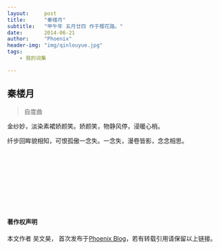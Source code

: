 ```yaml
---
layout:     post
title:      "秦楼月"
subtitle:   "甲午年 五月廿四 作于樱花路。"
date:       2014-06-21
author:     "Phoenix"
header-img: "img/qinlouyue.jpg"
tags:
    - 我的词集

---
```


## 秦楼月

> 自度曲

金纱妙，淡染素裙娇颜笑。娇颜笑，物静风停，浸暖心梢。

纤步回眸貌相知，可恨孤傲一念失。一念失，漫卷皆影，念念相思。

<br><br>
<br><br>
<br><br>
<br><br>

#### 著作权声明

本文作者 吴文昊， 首次发布于[Phoenix Blog](phoenixwu.cn)，若有转载引用请保留以上链接。





